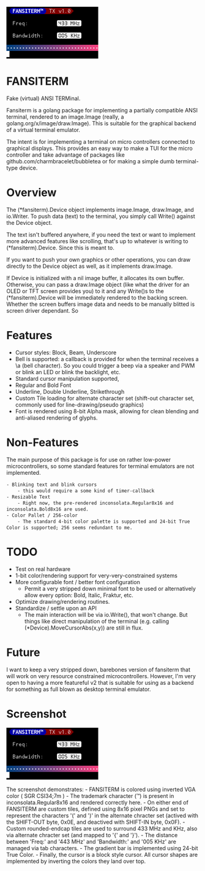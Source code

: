 ![Fansiterm Screenshot](screenshot.png)

# FANSITERM

Fake (virtual) ANSI TERMinal. 

Fansiterm is a golang package for implementing a partially compatible ANSI terminal, rendered to an image.Image (really, a golang.org/x/image/draw.Image). This is suitable for the graphical backend of a virtual terminal emulator.

The intent is for implementing a terminal on micro controllers connected to graphical displays. This provides an easy way to make a TUI for the micro controller and take advantage of packages like github.com/charmbracelet/bubbletea or for making a simple dumb terminal-type device.

# Overview

The (*fansiterm).Device object implements image.Image, draw.Image, and io.Writer. To push data (text) to the terminal, you simply call Write() against the Device object.

The text isn't buffered anywhere, if you need the text or want to implement more advanced features like scrolling, that's up to whatever is writing to (*fansiterm).Device. Since this is meant to.

If you want to push your own graphics or other operations, you can draw directly to the Device object as well, as it implements draw.Image.

If Device is initialized with a nil image buffer, it allocates its own buffer. Otherwise, you can pass a draw.Image object (like what the driver for an OLED or TFT screen provides you) to it and any Write()s to the (*fansiterm).Device will be immediately rendered to the backing screen. Whether the screen buffers image data and needs to be manually blitted is screen driver dependant. So 

# Features

 - Cursor styles: Block, Beam, Underscore
 - Bell is supported: a callback is provided for when the terminal receives a \a (bell character). So you could trigger a beep via a speaker and PWM or blink an LED or blink the backlight, etc.
 - Standard cursor manipulation supported,
 - Regular and Bold Font
 - Underline, Double Underline, Strikethrough
 - Custom Tile loading for alternate character set (shift-out character set, commonly used for line-drawing/pseudo graphics)
 - Font is rendered using 8-bit Alpha mask, allowing for clean blending and anti-aliased rendering of glyphs. 
 	

# Non-Features

The main purpose of this package is for use on rather low-power microcontrollers, so some standard features for terminal emulators are not implemented.

	- Blinking text and blink cursors
		- this would require a some kind of timer-callback
	- Resizable Text
		- Right now, the pre-rendered inconsolata.Regular8x16 and inconsolata.Bold8x16 are used.
	- Color Pallet / 256-color
		- The standard 4-bit color palette is supported and 24-bit True Color is supported; 256 seems redundant to me.

# TODO

 - Test on real hardware
 - 1-bit color/rendering support for very-very-constrained systems
 - More configurable font / better font configuration
 	- Permit a very stripped down minimal font to be used or alternatively allow every option: Bold, Italic, Fraktur, etc.
 - Optimize drawing/rendering routines.
 - Standardize / settle upon an API
 	- The main interaction will be via io.Write(), that won't change. But things like direct manipulation of the terminal (e.g. calling (*Device).MoveCursorAbs(x,y)) are still in flux.

# Future

I want to keep a very stripped down, barebones version of fansiterm that will work on very resource constrained microcontrollers. However, I'm very open to having a more featureful v2 that is suitable for using as a backend for something as full blown as desktop terminal emulator.

# Screenshot

![Fansiterm Screenshot](screenshot.png)

The screenshot demonstrates:
	- FANSITERM is colored using inverted VGA color ( SGR CSI34;7m )
	- The trademark character (™) is present in inconsolata.Regular8x16 and rendered correctly here.
	- On either end of FANSITERM are custom tiles, defined using 8x16 pixel PNGs and set to represent the characters '(' and ')' in the alternate chracter set (actived with the SHIFT-OUT byte, 0x0E, and deactived with SHIFT-IN byte, 0x0F).
	- Custom rounded-endcap tiles are used to surround 433 MHz and KHz, also via alternate chracter set (and mapped to '{' and '}').
	- The distance between 'Freq:' and '443 MHz' and 'Bandwidth:' and '005 KHz' are managed via tab characters.
	- The gradient bar is implemented using 24-bit True Color.
	- Finally, the cursor is a block style cursor. All cursor shapes are implemented by inverting the colors they land over top.